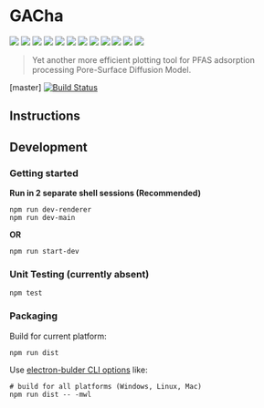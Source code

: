 # GACha

![](https://img.shields.io/badge/Electron-3.1.9-yellowgreen)
![](https://img.shields.io/badge/React-16.8.6-green)
![](https://img.shields.io/badge/TypeScript-3.4.5-ff69b4)
![](https://img.shields.io/badge/Mobx-5.15.4-informational)
![](https://img.shields.io/badge/AntDesign-4.1.4-lightgrey)
![](https://img.shields.io/badge/Webpack-4.32.2-9cf)
![](https://img.shields.io/badge/Less-3.11.1-ddee44)
![](https://img.shields.io/badge/Jest-24.8.0-c2c2c2)
![](https://img.shields.io/badge/d3-5.16.0-22aacc)
![](https://img.shields.io/badge/log4js-6.2.1-adeead)
![](https://img.shields.io/badge/lowdb-1.0.0-cc8844)
![](https://img.shields.io/badge/license-GPL%203.0-blue)

> Yet another more efficient plotting tool for PFAS adsorption processing Pore-Surface Diffusion Model.

[master] [![Build Status](https://travis-ci.com/zohoMatt/gacha.svg?branch=master)](https://travis-ci.com/zohoMatt/gacha)

## Instructions

## Development

### Getting started

**Run in 2 separate shell sessions (Recommended)**
```
npm run dev-renderer
npm run dev-main
```
**OR**
```
npm run start-dev
```

### Unit Testing (currently absent)

```
npm test
```

### Packaging

Build for current platform:
```
npm run dist
```
Use [electron-bulder CLI options](https://www.electron.build/cli) like:
```
# build for all platforms (Windows, Linux, Mac)
npm run dist -- -mwl
```
